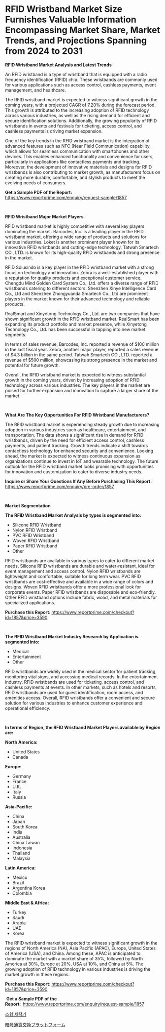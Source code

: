<p><h1>RFID Wristband Market Size Furnishes Valuable Information Encompassing Market Share, Market Trends, and Projections Spanning from 2024 to 2031</h1></p><p><strong>RFID Wristband Market Analysis and Latest Trends</strong></p>
<p><p>An RFID wristband is a type of wristband that is equipped with a radio frequency identification (RFID) chip. These wristbands are commonly used for various applications such as access control, cashless payments, event management, and healthcare.</p><p>The RFID wristband market is expected to witness significant growth in the coming years, with a projected CAGR of 7.20% during the forecast period. This growth is attributed to the increasing adoption of RFID technology across various industries, as well as the rising demand for efficient and secure identification solutions. Additionally, the growing popularity of RFID wristbands in events and festivals for ticketing, access control, and cashless payments is driving market expansion.</p><p>One of the key trends in the RFID wristband market is the integration of advanced features such as NFC (Near Field Communication) capability, which allows for seamless communication with smartphones and other devices. This enables enhanced functionality and convenience for users, particularly in applications like contactless payments and tracking. Moreover, the development of innovative materials and designs for RFID wristbands is also contributing to market growth, as manufacturers focus on creating more durable, comfortable, and stylish products to meet the evolving needs of consumers.</p></p>
<p><strong>Get a Sample PDF of the Report:&nbsp;</strong> <a href="https://www.reportprime.com/enquiry/request-sample/1857">https://www.reportprime.com/enquiry/request-sample/1857</a></p>
<p>&nbsp;</p>
<p><strong>RFID Wristband Major Market Players</strong></p>
<p><p>RFID wristband market is highly competitive with several key players dominating the market. Barcodes, Inc. is a leading player in the RFID wristband market, offering a wide range of products and solutions for various industries. Loket is another prominent player known for its innovative RFID wristbands and cutting-edge technology. Tatwah Smartech CO., LTD. is known for its high-quality RFID wristbands and strong presence in the market.</p><p>RFID Solusindo is a key player in the RFID wristband market with a strong focus on technology and innovation. Zebra is a well-established player with a reputation for quality products and exceptional customer service. Chengdu Mind Golden Card System Co., Ltd. offers a diverse range of RFID wristbands catering to different sectors. Shenzhen Xinye Intelligence Card Co., Ltd and Shenzhen Zhongyuanda Smartech Co., Ltd are prominent players in the market known for their advanced technology and reliable products.</p><p>RealSmart and Xinyetong Technology Co., Ltd. are two companies that have shown significant growth in the RFID wristband market. RealSmart has been expanding its product portfolio and market presence, while Xinyetong Technology Co., Ltd. has been successful in tapping into new market segments.</p><p>In terms of sales revenue, Barcodes, Inc. reported a revenue of $100 million in the last fiscal year. Zebra, another major player, reported a sales revenue of $4.3 billion in the same period. Tatwah Smartech CO., LTD. reported a revenue of $500 million, showcasing its strong presence in the market and potential for future growth.</p><p>Overall, the RFID wristband market is expected to witness substantial growth in the coming years, driven by increasing adoption of RFID technology across various industries. The key players in the market are poised for further expansion and innovation to capture a larger share of the market.</p></p>
<p>&nbsp;</p>
<p><strong>What Are The Key Opportunities For RFID Wristband Manufacturers?</strong></p>
<p><p>The RFID wristband market is experiencing steady growth due to increasing adoption in various industries such as healthcare, entertainment, and transportation. The data shows a significant rise in demand for RFID wristbands, driven by the need for efficient access control, cashless payments, and patient tracking. Growth trends indicate a shift towards contactless technology for enhanced security and convenience. Looking ahead, the market is expected to witness continuous expansion as organizations continue to invest in IoT and wearable technology. The future outlook for the RFID wristband market looks promising with opportunities for innovation and customization to cater to diverse industry needs.</p></p>
<p><strong>Inquire or Share Your Questions If Any Before Purchasing This Report:</strong> <a href="https://www.reportprime.com/enquiry/pre-order/1857">https://www.reportprime.com/enquiry/pre-order/1857</a></p>
<p>&nbsp;</p>
<p><strong>Market Segmentation</strong></p>
<p><strong>The RFID Wristband Market Analysis by types is segmented into:</strong></p>
<p><ul><li>Silicone RFID Wristband</li><li>Nylon RFID Wristband</li><li>PVC RFID Wristband</li><li>Woven RFID Wristband</li><li>Paper RFID Wristband</li><li>Other</li></ul></p>
<p><p>RFID wristbands are available in various types to cater to different market needs. Silicone RFID wristbands are durable and water-resistant, ideal for event management and access control. Nylon RFID wristbands are lightweight and comfortable, suitable for long term wear. PVC RFID wristbands are cost-effective and available in a wide range of colors and designs. Woven RFID wristbands offer a more professional look for corporate events. Paper RFID wristbands are disposable and eco-friendly. Other RFID wristband options include fabric, wood, and metal materials for specialized applications.</p></p>
<p><strong>Purchase this Report:&nbsp;</strong><a href="https://www.reportprime.com/checkout?id=1857&price=3590">https://www.reportprime.com/checkout?id=1857&price=3590</a></p>
<p>&nbsp;</p>
<p><strong>The RFID Wristband Market Industry Research by Application is segmented into:</strong></p>
<p><ul><li>Medical</li><li>Entertainment</li><li>Other</li></ul></p>
<p><p>RFID wristbands are widely used in the medical sector for patient tracking, monitoring vital signs, and accessing medical records. In the entertainment industry, RFID wristbands are used for ticketing, access control, and cashless payments at events. In other markets, such as hotels and resorts, RFID wristbands are used for guest identification, room access, and amenities access. Overall, RFID wristbands offer a convenient and secure solution for various industries to enhance customer experience and operational efficiency.</p></p>
<p>&nbsp;</p>
<p><strong>In terms of Region, the RFID Wristband Market Players available by Region are:</strong></p>
<p>
    <p> <strong> North America: </strong>
        <ul>
            <li>United States</li>
            <li>Canada</li>
        </ul>
        </p> 
    <p> <strong> Europe: </strong>
        <ul>
            <li>Germany</li>
            <li>France</li>
            <li>U.K.</li>
            <li>Italy</li>
            <li>Russia</li>
        </ul>
        </p> 
    <p> <strong> Asia-Pacific: </strong>
        <ul>
            <li>China</li>
            <li>Japan</li>
            <li>South Korea</li>
            <li>India</li>
            <li>Australia</li>
            <li>China Taiwan</li>
            <li>Indonesia</li>
            <li>Thailand</li>
            <li>Malaysia</li>
        </ul>
        </p> 
    <p> <strong> Latin America: </strong>
        <ul>
            <li>Mexico</li>
            <li>Brazil</li>
            <li>Argentina Korea</li>
            <li>Colombia</li>
        </ul>
        </p> 
    <p> <strong> Middle East & Africa: </strong>
        <ul>
            <li>Turkey</li>
            <li>Saudi</li>
            <li>Arabia</li>
            <li>UAE</li>
            <li>Korea</li>
        </ul>
    </p>
    </p>
<p><p>The RFID wristband market is expected to witness significant growth in the regions of North America (NA), Asia Pacific (APAC), Europe, United States of America (USA), and China. Among these, APAC is anticipated to dominate the market with a market share of 35%, followed by North America at 30%, Europe at 20%, USA at 10%, and China at 5%. The growing adoption of RFID technology in various industries is driving the market growth in these regions.</p></p>
<p><strong>Purchase this Report: </strong><a href="https://www.reportprime.com/checkout?id=1857&price=3590">https://www.reportprime.com/checkout?id=1857&price=3590</a></p>
<p>&nbsp;<strong>Get a Sample PDF of the Report:&nbsp;&nbsp;</strong><a href="https://www.reportprime.com/enquiry/request-sample/1857">https://www.reportprime.com/enquiry/request-sample/1857</a></p>
<p><strong></strong></p>
<p><p><a href="https://github.com/mpodehpw07370073/Market-Research-Report-List-1/blob/main/36498719715.md">소형 세탁기</a></p><p><a href="https://github.com/nxboeu02965442/Market-Research-Report-List-1/blob/main/310064910517.md">暗号通貨交換プラットフォーム</a></p></p>